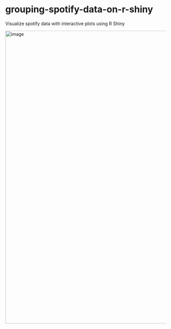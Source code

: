 # grouping-spotify-data-on-r-shiny
 Visualize spotify data with interactive plots using R Shiny

<img width="917" alt="image" src="https://github.com/user-attachments/assets/44ad44ff-f4ed-4e4a-9d1b-092bb5db15ff">
